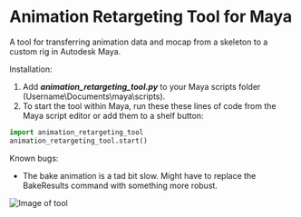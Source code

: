 # Animation Retargeting Tool for Maya

 A tool for transferring animation data and mocap from a skeleton to a custom rig in Autodesk Maya.

Installation:
1. Add ***animation_retargeting_tool.py*** to your Maya scripts folder (Username\Documents\maya\scripts).
2. To start the tool within Maya, run these these lines of code from the Maya script editor or add them to a shelf button:

```python
import animation_retargeting_tool
animation_retargeting_tool.start()
```

Known bugs:
* The bake animation is a tad bit slow. Might have to replace the BakeResults command with something more robust.

![Image of tool](https://github.com/joaen/animation_retargeting_tool/blob/main/images/thumbnail01.png?raw=true)
